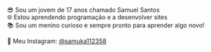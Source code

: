 😎 Sou um jovem de 17 anos chamado Samuel Santos <br>
🌐 Estou aprendendo programação e a desenvolver sites <br>
📚 Sou um menino curioso e sempre pronto para aprender algo novo! <br>

🤳 Meu Instagram: <a target="_blank" href="https://www.instagram.com/samuka112358/">@samuka112358</a>



<!---
samuka-santos/samuka-santos é um repositório ✨ especial ✨ porque seu `README.md` (este arquivo) aparece no seu perfil do GitHub.
Você pode clicar no link Visualizar para ver suas alterações.
--->
